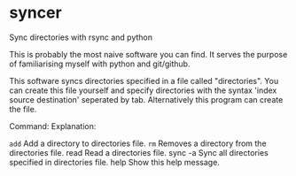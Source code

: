 # syncer
Sync directories with rsync and python

This is probably the most naive software you can find. It serves the purpose of familiarising myself with python and git/github.

This software syncs directories specified in a file called "directories".
You can create this file yourself and specify directories with the syntax 'index source destination' seperated by tab.
Alternatively this program can create the file.



Command:    Explanation:    
    
`add`       Add a directory to directories file.
`rm`        Removes a directory from the directories file.
read        Read a directories file.
sync -a     Sync all directories specified in directories file.
help        Show this help message.




